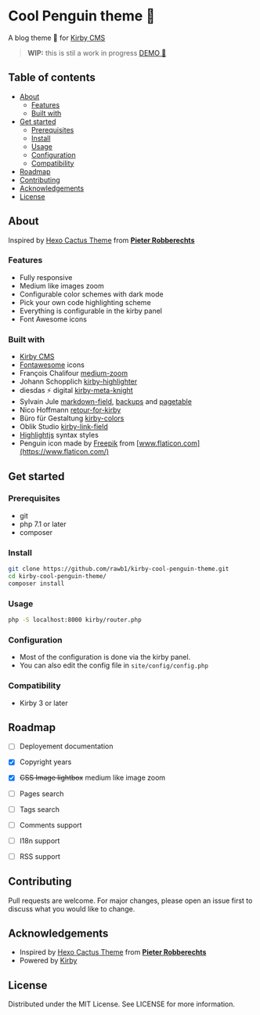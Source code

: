 # Cool Penguin theme :penguin:

A blog theme 🐧 for [Kirby CMS](https://getkirby.com/)

> **WIP:** this is stil a work in progress [DEMO 🐧](https://rawb1.me/)

## Table of contents
  - [About](#about)
    - [Features](#features)
    - [Built with](#built-with)
  - [Get started](#get-started)
    - [Prerequisites](#prerequisites)
    - [Install](#install)
    - [Usage](#usage)
    - [Configuration](#configuration)
    - [Compatibility](#compatibility)
  - [Roadmap](#roadmap)
  - [Contributing](#contributing)
  - [Acknowledgements](#acknowledgements)
  - [License](#license)
  
## About
Inspired by [Hexo Cactus Theme](https://probberechts.github.io/hexo-theme-cactus/) from [**Pieter Robberechts**](https://github.com/probberechts)

### Features
- Fully responsive
- Medium like images zoom
- Configurable color schemes with dark mode
- Pick your own code highlighting scheme
- Everything is configurable in the kirby panel
- Font Awesome icons

### Built with
- [Kirby CMS](https://getkirby.com/)
- [Fontawesome](https://fontawesome.com/) icons
- François Chalifour [medium-zoom](https://github.com/francoischalifour/medium-zoom)
- Johann Schopplich [kirby-highlighter](https://github.com/johannschopplich/kirby-highlighter)
- diesdas ⚡️ digital [kirby-meta-knight](https://github.com/diesdasdigital/kirby-meta-knight)
- Sylvain Jule [markdown-field](https://github.com/sylvainjule/kirby-markdown-field), [backups](https://github.com/sylvainjule/kirby-backups)  and [pagetable](https://github.com/sylvainjule/kirby-pagetable)
- Nico Hoffmann [retour-for-kirby](https://github.com/distantnative/retour-for-kirby)
- Büro für Gestaltung [kirby-colors](https://github.com/hananils/kirby-colors)
- Oblik Studio [kirby-link-field](https://github.com/OblikStudio/kirby-link-field)
- [Highlightjs](https://highlightjs.org/) syntax styles
- Penguin icon made by [Freepik](https://www.freepik.com) from [www.flaticon.com](https://www.flaticon.com/)

## Get started
### Prerequisites
- git
- php 7.1 or later
- composer

### Install
```sh
git clone https://github.com/rawb1/kirby-cool-penguin-theme.git
cd kirby-cool-penguin-theme/
composer install
```

### Usage
```sh
php -S localhost:8000 kirby/router.php
```

### Configuration
- Most of the configuration is done via the kirby panel.
- You can also edit the config file in `site/config/config.php`

### Compatibility
- Kirby 3 or later

## Roadmap
* [ ] Deployement documentation
* [x] Copyright years
* [x] ~~CSS Image lightbox~~ medium like image zoom
* [ ] Pages search
* [ ] Tags search
* [ ] Comments support
* [ ] I18n support
* [ ] RSS support


## Contributing
Pull requests are welcome. For major changes, please open an issue first to discuss what you would like to change.

## Acknowledgements
- Inspired by [Hexo Cactus Theme](https://github.com/probberechts/hexo-theme-cactus) from [**Pieter Robberechts**](https://github.com/probberechts)
- Powered by [Kirby](https://github.com/getkirby/kirby)
  
## License
Distributed under the MIT License. See LICENSE for more information.